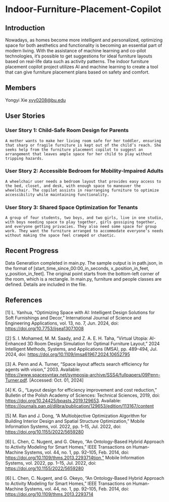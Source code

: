 # Indoor-Furniture-Placement-Copilot
## Introduction

Nowadays, as homes become more intelligent and personalized, optimizing space for both aesthetics and functionality is becoming an essential part of modern living. With the assistance of machine learning and co-pilot technologies, it’s possible to get suggestions for ideal furniture layouts based on real-life data such as activity patterns. The indoor furniture placement copilot project utilizes AI and machine learning to create a tool that can give furniture placement plans based on safety and comfort.

## Members

Yongyi Xie xyy0208@bu.edu

## User Stories
### User Story 1: Child-Safe Room Design for Parents
	A mother wants to make her living room safe for her toddler, ensuring that sharp or fragile furniture is kept out of the child’s reach. She seeks help from the furniture placement copilot to suggest an arrangement that leaves ample space for her child to play without tripping hazards.
### User Story 2: Accessible Bedroom for Mobility-Impaired Adults
	A wheelchair user needs a bedroom layout that provides easy access to the bed, closet, and desk, with enough space to maneuver the wheelchair. The copilot assists in rearranging furniture to optimize accessibility while maintaining functionality.
### User Story 3: Shared Space Optimization for Tenants
	A group of four students, two boys, and two girls, live in one studio, with boys needing space to play together, girls gossiping together, and everyone getting privacies. They also need some space for group work. They want the furniture arranged to accommodate everyone’s needs without making the space feel cramped or chaotic.
## Recent Progress
 Data Generation completed in main.py. The sample output is in path.json, in the format of [start_time_since_00:00_in_seconds, x_position_in_feet, y_position_in_feet]. The original point starts from the bottom-left corner of the room, which is a rectangle.
In main.py, furniture and people classes are defined. Details are included in the file.

## References
[1] L. Yanhua, “Optimizing Space with AI: Intelligent Design Solutions for Soft Furnishings and Decor,” International Journal of Science and Engineering Applications, vol. 13, no. 7, Jun. 2024, doi: https://doi.org/10.7753/ijsea1307.1008

[2] S. I. Mohamed, M. M. Saady, and Z. A. E. H. Taha, “Virtual Utopia: AI-Enhanced 3D Room Design Simulation for Optimal Furniture Layout,” 2024 Intelligent Methods, Systems, and Applications (IMSA), pp. 489–494, Jul. 2024, doi: https://doi.org/10.1109/imsa61967.2024.10652795

[3] A. Penn and A. Turner, “Space layout affects search efficiency for agents with vision,” 2003. Available: https://www.spacesyntax.net/symposia-archive/SSS4/fullpapers/09Penn-Turner.pdf. [Accessed: Oct. 01, 2024]

[4] K. G., “Layout design for efficiency improvement and cost reduction,” Bulletin of the Polish Academy of Sciences: Technical Sciences, 2019, doi: https://doi.org/10.24425/bpasts.2019.129653. Available: https://journals.pan.pl/dlibra/publication/129653/edition/113167/content

[5] M. Ran and J. Dong, “A Multiobjective Optimization Algorithm for Building Interior Design and Spatial Structure Optimization,” Mobile Information Systems, 	vol. 2022, pp. 1–15, Jul. 2022, doi: https://doi.org/10.1155/2022/5659280

[6] L. Chen, C. Nugent, and G. Okeyo, “An Ontology-Based Hybrid Approach to Activity Modeling for Smart Homes,” IEEE Transactions on Human-Machine Systems, vol. 44, no. 1, pp. 92–105, Feb. 2014, doi: 	https://doi.org/10.1109/thms.2013.2293714tion,” Mobile Information Systems, 	vol. 2022, pp. 1–15, Jul. 2022, doi: https://doi.org/10.1155/2022/5659280

[6] L. Chen, C. Nugent, and G. Okeyo, “An Ontology-Based Hybrid Approach to Activity Modeling for Smart Homes,” IEEE Transactions on Human-Machine Systems, vol. 44, no. 1, pp. 92–105, Feb. 2014, doi: 	https://doi.org/10.1109/thms.2013.2293714
